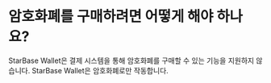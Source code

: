 # 암호화폐를 구매하려면 어떻게 해야 하나요?

StarBase Wallet은 결제 시스템을 통해 암호화폐를 구매할 수 있는 기능을 지원하지 않습니다. StarBase Wallet은 암호화폐로만 작동합니다. 


